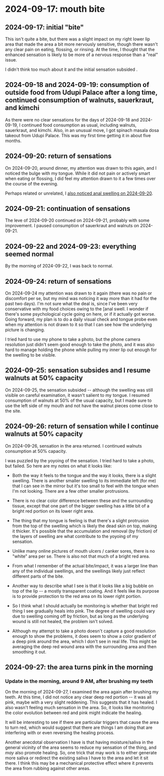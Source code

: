 # 2024-09-17: mouth bite

## 2024-09-17: initial "bite"

This isn't quite a bite, but there was a slight impact on my right
lower lip area that made the area a bit more nervously sensitive,
though there wasn't any clear pain on eating, flossing, or rinsing. At
the time, I thought that the enhanced sensation is likely to be more
of a nervous response than a "real" issue.

I didn't think too much about it and the initial sensation subsided .

## 2024-09-18 and 2024-09-19: consumption of outside food from Udupi Palace after a long time, continued consumption of walnuts, sauerkraut, and kimchi

As there were no clear sensations for the days of 2024-09-18 and
2024-09-19, I continued food consumption as usual, including walnuts,
sauerkraut, and kimchi. Also, in an unusual move, I got spinach masala
dosa takeout from Udupi Palace. This was my first time getting it in
about five months.

## 2024-09-20: return of sensations

On 2024-09-20, around dinner, my attention was drawn to this again,
and I noticed the bulge with my tongue. While it did not pain or
actively smart when eating or flossing, I did feel my attention drawn
to it a few times over the course of the evening.

Perhaps related or unrelated, I [also noticed anal swelling on
2024-09-20](2024-09-20-anal-swelling.md).

## 2024-09-21: continuation of sensations

The leve of 2024-09-20 continued on 2024-09-21, probably with some
improvement. I paused consumption of sauerkraut and walnuts on
2024-09-21.

## 2024-09-22 and 2024-09-23: everything seemed normal

By the morning of 2024-09-22, I was back to normal.

## 2024-09-24: return of sensations

On 2024-09-24 my attention was drawn to it again (there was
no pain or discomfort per se, but my mind was noticing it way more
than it had for the past two days). I'm not sure what the deal is,
since I've been very conservative with my food choices owing to the
[anal swell. I wonder if there's some psychological cycle going on
here, or if it actually got worse. Going forward, my plan is to do a
daily visual check and tongue probe even when my attention is not
drawn to it so that I can see how the underlying picture is changing.

I tried hard to use my phone to take a photo, but the phone camera
resolution just didn't seem good enough to take the photo, and it was
also hard to manage holding the phone while pulling my inner lip out
enough for the swelling to be visible.

## 2024-09-25: sensation subsides and I resume walnuts at 50% capacity

On 2024-09-25, the sensation subsided -- although the swelling was
still visible on careful examination, it wasn't salient to my
tongue. I resumed consumption of walnuts at 50% of the usual capacity,
but I made sure to use the left side of my mouth and not have the
walnut pieces come close to the site.

## 2024-09-26: return of sensation while I continue walnuts at 50% capacity

On 2024-09-26, sensation in the area returned. I continued walnuts
consumption at 50% capacity.

I was puzzled by the yoyoing of the sensation. I tried hard to take a
photo, but failed. So here are my notes on what it looks like:

* Both the way it feels to the tongue and the way it looks, there is a
  slight swelling. There is another smaller swelling to its immediate
  left (for me) that I can see in the mirror but it's too small to
  feel with the tongue when I'm not looking. There are a few other
  smaller protrusions.

* There is no clear color difference between these and the surrounding
  tissue, except that one part of the bigger swelling has a little bit
  of a bright red portion on its lower right area.

* The thing that my tongue is feeling is that there's a slight
  protrusion from the top of the swelling which is likely the dead
  skin on top, making it thicker. It's possible that the accumulation
  and removal (by friction) of the layers of swelling are what
  contribute to the yoyoing of my sensation.

* Unlike many online pictures of mouth ulcers / canker sores, there is
  no "white" area per se. There is also not that much of a bright red
  area.

* From what I remember of the actual bite/impact, it was a larger line
  than any of the individual swellings, and the swellings likely just
  reflect different parts of the bite.

* Another way to describe what I see is that it looks like a big
  bubble on top of the lip -- a mostly transparent coating. And it
  feels like its purpose is to provide protection to the red area on
  its lower right portion.

* So I think what I should actually be monitoring is whether that
  bright red thing I see gradually heals into pink. The degree of
  swelling could vary due to swelling coming off by friction, but as
  long as the underlying wound is still not healed, the problem isn't
  solved.

* Although my attempt to take a photo doesn't capture a good
  resolution enough to show the problems, it does seem to show a color
  gradient of a deep pink around the area, which I don't see in real
  life. This might be averaging the deep red wound area with the
  surrounding area and then smoothing it out.

## 2024-09-27: the area turns pink in the morning

### Update in the morning, around 9 AM, after brushing my teeth

On the morning of 2024-09-27, I examined the area again after brushing
my teeth. At this time, I did not notice any clear deep red portion --
it was all pink, maybe with a very slight reddening. This suggests
that it has healed. I also wasn't feeling much sensation in the
area. So, it looks like monitoring the color evolution between red and
pink might indicate the healing.

It will be interesting to see if there are particular triggers that
cause the area to turn red, which would suggest that there are things
I am doing that are interfering with or even reversing the healing
process.

Another anecdotal observation I have is that having moisture/saliva in
the general vicinity of the area seems to reduce my sensation of the
thing, and *may* also promote healing. So, one trick that may work is
to either generate more saliva or redirect the existing saliva I have
to the area and let it sit there. I think this may be a mechanical
protective effect where it prevents the area from rubbing against
other areas.

